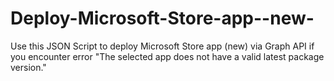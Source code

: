 # Deploy-Microsoft-Store-app--new-
Use this JSON Script to deploy Microsoft Store app (new) via Graph API if you encounter error "The selected app does not have a valid latest package version."
